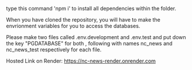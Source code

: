 


type this command 'npm i' to install all dependencies within the folder. 

When you have cloned the repository, you will have to make the envrionment variables for you to access the databases. 

Please make two files called .env.development and .env.test and put down the key "PGDATABASE" for both , following with names nc_news and nc_news_test respectively for each file. 

Hosted Link on Render: https://nc-news-render.onrender.com
